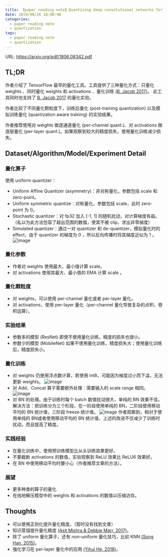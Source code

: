 ```yaml
---
title: 【paper reading note】Quantizing deep convolutional networks for efficient inference A whitepaper
date: 2019/08/16 18:00:00
categories:
  - paper reading note
  - quantization
tags:
  - paper reading note
  - quantization
---
```


URL: https://arxiv.org/pdf/1806.08342.pdf

## TL;DR
作者介绍了 TensorFlow 最早的量化工具。工具提供了三种量化方式：只量化 weights 、同时量化 weights 和 activations 、量化训练 [(B. Jacob 2017)](https://arxiv.org/pdf/1712.05877.pdf)。
此工具同时也支持了 [B. Jacob 2017](https://arxiv.org/pdf/1712.05877.pdf) 的量化实验。

作者比较了不同量化颗粒度下，训练后量化 (post-training quantization) 以及模拟训练量化 (quantization aware training) 的实验结果。

作者推荐使用对 weights 做逐通道量化 (per-channel quant.)、对 activations 做逐层量化 (per-layer quant.)。如果观察到较大的精度损失，使用量化训练减少损失。

## Dataset/Algorithm/Model/Experiment Detail

### 量化算子
使用 uniform quantizer：
-  Uniform Affine Quantizer (asymmetry)：非对称量化，参数包括 scale 和 zero-point。
-  Uniform symmetric quantize：对称量化，参数包括 scale，此时 zero-point 为 0。
- Stochastic quantizer：对 fp32 加入 [-1, 1] 的随机扰动，对计算梯度有益。（私以为此方法包容了超出范围的数值，使其不被 clip，求出非零梯度）
- Simulated quantizer：通过一对 quantizer 和 de-quantizer，模拟量化时的 effect，由于 quantizer 的梯度为 0 ，所以反向传播时将其梯度近似为 1 。
![image](https://x1aokehuang.github.io/images/quant-whitepaper/f7352a14f96e03c31e748aec5dec5fe1e198d82f.png)

### 量化参数
- 作者对 weights 使用最大、最小值计算 scale。
- 对 activations 使用其最大、最小值的 EMA 计算 scale 。

### 量化颗粒度
- 对 weights，可以使用 per-channel 量化或者 per-layer 量化。
- 对 activations，使用 per-layer 量化（per-channel 量化导致复杂的点积、卷积运算）。

### 实验结果
- 参数多的模型 (ResNet) 即使不使用量化训练，精度的损失也很小。
- 参数少的模型 (MobileNet) 如果不使用量化训练，精度损失大；使用量化训练后，精度损失小。

### 量化训练
- 对 weights 仍使用浮点数计算，若使用 int8，可能因为梯度过小而下溢，无法更新 weights。
![image](https://x1aokehuang.github.io/images/quant-whitepaper/5d45469107790eea0eb91855d4451fbe5f8b6406.png)
- 对 Add、Concat 算子需要额外处理：需要输入的 scale range 相同。
![image](https://x1aokehuang.github.io/images/quant-whitepaper/aee87d92901d698056fd0025d23937dcbe1bd19c.png)
- 对 BN 的处理。由于训练时每个 batch 数值扰动很大，单纯的 BN 效果不佳。
解决方法：把训练分为三个阶段，在一阶段使用单纯的 BN，二阶段使用移动平均的 BN 统计值，三阶段 freeze 统计值。
![image](https://x1aokehuang.github.io/images/quant-whitepaper/324a2dec0f8a8ad464b545bdc15bc75cbb8c9dd6.png)
作者观察到，相对于使用单纯的 BN或者使用移动平均的 BN 统计值，上述的改进不仅减少了训练时扰动，而且提高了精度。

### 实践经验
- 在量化训练中，使用预训练模型比从头训练效果更好。
- 不要截断 activations 的数值，实验观察到 ReLU 效果比 ReLU6 效果好。
- 在 BN 中使用移动平均时要小心（作者推荐文章的方法）。

### 展望
- 更多种类的算子的量化
- 在线地解压模型中的 weights 和 activations 的数值以压缩访存。

## Thoughts
- 可以使用正则化提升量化精度。（暂时没有找到文章）
- 知识蒸馏提升量化精度 [(Asit Mishra & Debbie Marr, 2017)](https://arxiv.org/pdf/1711.05852.pdf)。
- 除了 uniform 量化算子，还有 non-uniform 量化技巧，比如 KNN [(Song Han, 2015)](https://arxiv.org/pdf/1510.00149.pdf)。
- 强化学习在 per-layer 量化中的应用 [(Yihui He, 2018)](https://arxiv.org/pdf/1802.03494.pdf)。